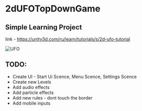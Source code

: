 # 2dUFOTopDownGame

## Simple Learning Project

link - https://unity3d.com/ru/learn/tutorials/s/2d-ufo-tutorial

![](/2D_UFO_GAME.gif?raw=true 'UFO')

## TODO:

- Create UI - Start Ui Scence, Menu Scence, Settings Scence
- Create new Levels
- Add audio effects
- Add particle effects
- Add new rules - dont touch the border
- Add mobile inputs
